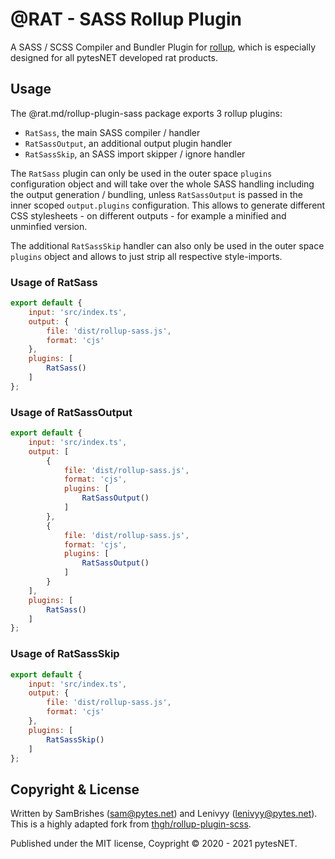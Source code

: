 @RAT - SASS Rollup Plugin
=========================

A SASS / SCSS Compiler and Bundler Plugin for [rollup](https://rollupjs.org), which is especially 
designed for all pytesNET developed rat products.


Usage
-----

The @rat.md/rollup-plugin-sass package exports 3 rollup plugins: 

-   `RatSass`, the main SASS compiler / handler
-   `RatSassOutput`, an additional output plugin handler
-   `RatSassSkip`, an SASS import skipper / ignore handler

The `RatSass` plugin can only be used in the outer space `plugins` configuration object and will 
take over the whole SASS handling including the output generation / bundling, unless `RatSassOutput` 
is passed in the inner scoped `output.plugins` configuration. This allows to generate different 
CSS stylesheets - on different outputs - for example a minified and unminfied version.

The additional `RatSassSkip` handler can also only be used in the outer space `plugins` object and 
allows to just strip all respective style-imports.


### Usage of RatSass

```javascript
export default {
    input: 'src/index.ts',
    output: {
        file: 'dist/rollup-sass.js',
        format: 'cjs'
    },
    plugins: [
        RatSass()
    ]
};
```

### Usage of RatSassOutput

```javascript
export default {
    input: 'src/index.ts',
    output: [
        {
            file: 'dist/rollup-sass.js',
            format: 'cjs',
            plugins: [
                RatSassOutput()
            ]
        },
        {
            file: 'dist/rollup-sass.js',
            format: 'cjs',
            plugins: [
                RatSassOutput()
            ]
        }
    ],
    plugins: [
        RatSass()
    ]
};
```


### Usage of RatSassSkip

```javascript
export default {
    input: 'src/index.ts',
    output: {
        file: 'dist/rollup-sass.js',
        format: 'cjs'
    },
    plugins: [
        RatSassSkip()
    ]
};
```


Copyright & License
-------------------

Written by SamBrishes (sam@pytes.net) and Lenivyy (lenivyy@pytes.net).<br />
This is a highly adapted fork from [thgh/rollup-plugin-scss](https://github.com/thgh/rollup-plugin-scss).

Published under the MIT license, Coypright &copy; 2020 - 2021 pytesNET.
